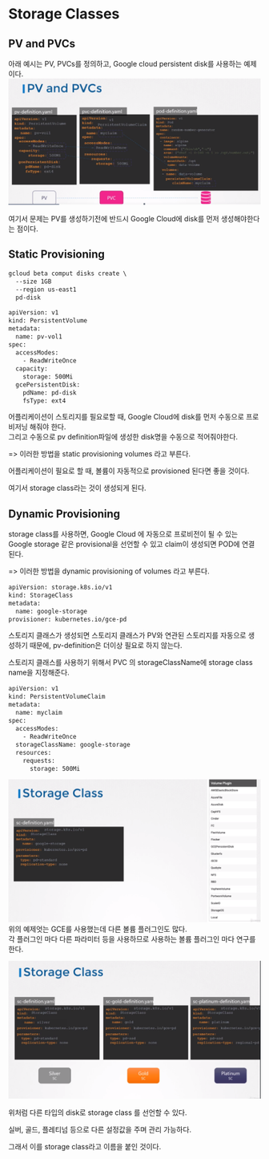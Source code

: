 # Storage Classes
## PV and PVCs
아래 예시는 PV, PVCs를 정의하고, Google cloud persistent disk를 사용하는 예제이다.
![pv and pvcs](../contents/pvAndPvc.PNG)

여기서 문제는 PV를 생성하기전에 반드시 Google Cloud에 disk를 먼저 생성해야한다는 점이다.

## Static Provisioning
```
gcloud beta comput disks create \
  --size 1GB
  --region us-east1
  pd-disk
```

```
apiVersion: v1
kind: PersistentVolume
metadata:
  name: pv-vol1
spec:
  accessModes:
    - ReadWriteOnce
  capacity:
    storage: 500Mi
  gcePersistentDisk:
    pdName: pd-disk
    fsType: ext4
```

어플리케이션이 스토리지를 필요로할 때, Google Cloud에 disk를 먼저 수동으로 프로비저닝 해줘야 한다.  
그리고 수동으로 pv definition파일에 생성한 disk명을 수동으로 적어줘야한다.

=> 이러한 방법을 static provisioning volumes 라고 부른다.

어플리케이션이 필요로 할 때, 볼륨이 자동적으로 provisioned 된다면 좋을 것이다. 

여기서 storage class라는 것이 생성되게 된다.

## Dynamic Provisioning
storage class를 사용하면, Google Cloud 에 자동으로 프로비전이 될 수 있는 Google storage 같은 provisional을 선언할 수 있고 claim이 생성되면 POD에 연결된다.

=> 이러한 방법을 dynamic provisioning of volumes 라고 부른다.

```
apiVersion: storage.k8s.io/v1
kind: StorageClass
metadata:
  name: google-storage
provisioner: kubernetes.io/gce-pd
```

스토리지 클래스가 생성되면 스토리지 클래스가 PV와 연관된 스토리지를 자동으로 생성하기 때문에, pv-definition은 더이상 필요로 하지 않는다.

스토리지 클래스를 사용하기 위해서 PVC 의 storageClassName에 storage class name을 지정해준다.

```
apiVersion: v1
kind: PersistentVolumeClaim
metadata:
  name: myclaim
spec:
  accessModes:
    - ReadWriteOnce
  storageClassName: google-storage
  resources:
    requests:
      storage: 500Mi
```

![다양한 볼륨 플러그인](../contents/storageclass_1.PNG)
위의 예제엇는 GCE를 사용했는데 다른 볼륨 플러그인도 많다.  
각 플러그인 마다 다른 파라미터 등을 사용하므로 사용하는 볼륨 플러그인 마다 연구를 한다.

![다양한 볼륨 플러그인](../contents/storageclass_2.PNG)

위처럼 다른 타입의 disk로 storage class 를 선언할 수 있다.

실버, 골드, 플레티넘 등으로 다른 설정값을 주며 관리 가능하다.

그래서 이를 storage class라고 이름을 붙인 것이다.
